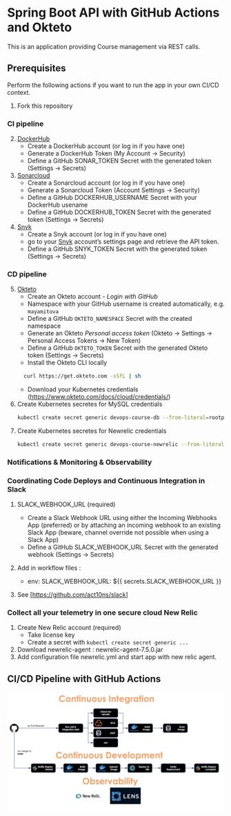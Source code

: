 # Spring Boot API with GitHub Actions and Okteto 

This is an application providing Course management via REST calls.

## Prerequisites

Perform the following actions if you want to run the app in your own CI/CD context.

1. Fork this repository

### CI pipeline

2. [DockerHub](https://hub.docker.com/)
   - Create a DockerHub account (or log in if you have one)
   - Generate a DockerHub Token (My Account -> Security)
   - Define a GitHub SONAR_TOKEN Secret with the generated token (Settings -> Secrets)
3. [Sonarcloud](https://sonarcloud.io)
   - Create a Sonarcloud account (or log in if you have one)
   - Generate a Sonarcloud Token (Account Settings -> Security)
   - Define a GitHub DOCKERHUB_USERNAME Secret with your DockerHub usename
   - Define a GitHub DOCKERHUB_TOKEN Secret with the generated token (Settings -> Secrets)
4. [Snyk](https://app.snyk.io)
   - Create a Snyk account (or log in if you have one)
   - go to your [Snyk](https://app.snyk.io/account) account’s settings page and retrieve the API token.
   - Define a GitHub SNYK_TOKEN Secret with the generated token (Settings -> Secrets)


### CD pipeline
5. [Okteto](https://www.okteto.com/)
   - Create an Okteto account - _Login with GitHub_
   - Namespace with your GitHub username is created automatically, e.g. `mayamitova`
   - Define a GitHub `OKTETO_NAMESPACE` Secret with the created namespace
   - Generate an Okteto _Personal access token_ (Okteto -> Settings -> Personal Access Tokens -> New Token)
   - Define a GitHub `OKTETO_TOKEN` Secret with the generated Okteto token (Settings -> Secrets)
   - Install the Okteto CLI locally
   ```bash
     curl https://get.okteto.com -sSfL | sh
   ```
   - Download your Kubernetes credentials (https://www.okteto.com/docs/cloud/credentials/)
6. Create Kubernetes secretes for MySQL credentials
   ```bash
   kubectl create secret generic devops-course-db --from-literal=rootpasswordkey=<adminpwd> --from-literal=username=<dbuser> --from-literal=passwordkey=<dbuserpwd> --from-literal=database=devops-course-db
   ```
7. Create Kubernetes secretes for Newrelic credentials
   ```bash
   kubectl create secret generic devops-course-newrelic --from-literal=newreliclicense=<nrlicensekey>
   ```

### Notifications & Monitoring & Observability

### Coordinating Code Deploys and Continuous Integration in Slack

1. SLACK_WEBHOOK_URL (required)
   - Create a Slack Webhook URL using either the Incoming Webhooks App (preferred) or by attaching an incoming webhook to an existing Slack App (beware, channel override not possible when using a Slack App)
   - Define a GitHub SLACK_WEBHOOK_URL Secret with the generated webhook (Settings -> Secrets)
2. Add in workflow files :
   - env:
     SLACK_WEBHOOK_URL: ${{ secrets.SLACK_WEBHOOK_URL }}

3. See [https://github.com/act10ns/slack]

### Collect all your telemetry in one secure cloud New Relic

1. Create New Relic account (required)
   - Take license key
   - Create a secret with `kubectl create secret generic ...`
2. Download newrelic-agent : newrelic-agent-7.5.0.jar
3. Add configuration file newrelic.yml and start app with new relic agent.

## CI/CD Pipeline with GitHub Actions

![CI/CD diagram](ci-cd.png)





